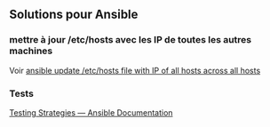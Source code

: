 ## Solutions pour Ansible

### mettre à jour /etc/hosts avec les IP de toutes les autres machines

Voir [ansible update /etc/hosts file with IP of all hosts across all hosts](https://www.middlewareinventory.com/blog/ansible-update-etc-hosts-file-across-all-hosts/)


### Tests

[Testing Strategies — Ansible Documentation](https://docs.ansible.com/ansible/latest/reference_appendices/test_strategies.html)